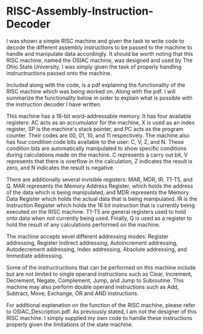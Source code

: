 # RISC-Assembly-Instruction-Decoder
I was shown a simple RISC machine and given the task to write code to decode the different assembly instructions to be passed to the machine to handle and manipulate data accordingly. It should be worth noting that this RISC machine, named the OSIAC machine, was designed and used by The Ohio State University. I was simply given the task of properly handling instructructions passed onto the machine.

Included along with the code, is a pdf explaining the functionality of the RISC machine which was being worked on. Along with the pdf. I will summarize the functionality below in order to explain what is possible with the instruction decoder I have written.

This machine has a 16-bit word-addressable memory. It has four available registers: AC acts as an accumulator for the machine, X is used as an index register, SP is the machine's stack pointer, and PC acts as the program counter. Their codes are 00, 01, 10, and 11 respectively. The machine also has four condition code bits available to the user: C, V, Z, and N. These condition bits are automatically manipulated to show specific conditions during calculations made on the machine. C represents a carry out bit, V represents that there is overflow in the calculation, Z indicates the result is zero, and N indicates the result is negative. 

There are additionally several invisible registers: MAR, MDR, IR, T1-T5, and Q. MAR represents the Memory Address Register, which holds the address of the data which is being manipulated, and MDR represents the Memory Data Register which holds the actual data that is being manipulated. IR is the Instruction Register which holds the 16 bit instruction that is currently being executed on the RISC machine. T1-T5 are general registers used to hold onto data when not currently being used. Finally, Q is used as a register to hold the result of any calculations performed on the machine.

The machine accepts sevel different addressing modes: Register addressing, Register Indirect addressing, Autoincrement addressing, Autodecrement addressing, Index addressing, Absolute addressing, and Immediate addressing. 

Some of the instructructions that can be performed on this machine include but are not limited to single operand instructions such as Clear, Increment, Decrement, Negate, Complement, Jump, and Jump to Subroutine. This machine may also perform double operand instructions such as Add, Subtract, Move, Exchange, OR and AND instructions. 

For additional explanation on the function of the RISC machine, please refer to OSIAC_Description.pdf. As previously stated, I am not the designer of this RISC machine. I simply supplied my own code to handle these instructions properly given the limitations of the state machine.
